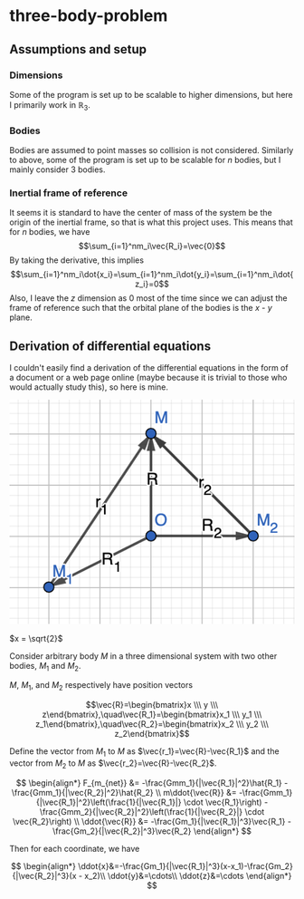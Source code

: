 # three-body-problem

## Assumptions and setup
### Dimensions
Some of the program is set up to be scalable to higher dimensions, but here I primarily work in $\mathbb{R}_3$. 
### Bodies
Bodies are assumed to point masses so collision is not considered. Similarly to above, some of the program is set up to be scalable for $n$ bodies, but I mainly consider 3 bodies.
### Inertial frame of reference
It seems it is standard to have the center of mass of the system be the origin of the inertial frame, so that is what this project uses. This means that for $n$ bodies, we have 
$$\sum_{i=1}^nm_i\vec{R_i}=\vec{0}$$
By taking the derivative, this implies
$$\sum_{i=1}^nm_i\dot{x_i}=\sum_{i=1}^nm_i\dot{y_i}=\sum_{i=1}^nm_i\dot{z_i}=0$$
Also, I leave the $z$ dimension as $0$ most of the time since we can adjust the frame of reference such that the orbital plane of the bodies is the $x$ - $y$ plane.

## Derivation of differential equations

I couldn't easily find a derivation of the differential equations in the form of a document or a web page online (maybe because it is trivial to those who would actually study this), so here is mine. 

![system diagram](media/system_diagram.png)

$x = \sqrt{2}$

Consider arbitrary body $M$ in a three dimensional system with two other bodies, $M_1$ and $M_2$. 

$M$, $M_1$, and $M_2$ respectively have position vectors

$$\vec{R}=\begin{bmatrix}x \\\ y \\\ z\end{bmatrix},\quad\vec{R_1}=\begin{bmatrix}x_1 \\\ y_1 \\\ z_1\end{bmatrix},\quad\vec{R_2}=\begin{bmatrix}x_2 \\\ y_2 \\\ z_2\end{bmatrix}$$

Define the vector from $M_1$ to $M$ as $\vec{r_1}=\vec{R}-\vec{R_1}$ and the vector from $M_2$ to $M$ as $\vec{r_2}=\vec{R}-\vec{R_2}$.

$$
\begin{align*} 
F_{m_{net}} &= -\frac{Gmm_1}{|\vec{R_1}|^2}\hat{R_1} - \frac{Gmm_1}{|\vec{R_2}|^2}\hat{R_2} \\
m\ddot{\vec{R}} &= -\frac{Gmm_1}{|\vec{R_1}|^2}\left(\frac{1}{|\vec{R_1}|} \cdot \vec{R_1}\right) - \frac{Gmm_2}{|\vec{R_2}|^2}\left(\frac{1}{|\vec{R_2}|} \cdot \vec{R_2}\right) \\
\ddot{\vec{R}} &= -\frac{Gm_1}{|\vec{R_1}|^3}\vec{R_1} - \frac{Gm_2}{|\vec{R_2}|^3}\vec{R_2} 
\end{align*}
$$

Then for each coordinate, we have 

$$
\begin{align*} 
\ddot{x}&=-\frac{Gm_1}{|\vec{R_1}|^3}(x-x_1)-\frac{Gm_2}{|\vec{R_2}|^3}(x - x_2)\\
\ddot{y}&=\cdots\\
\ddot{z}&=\cdots 
\end{align*}
$$


